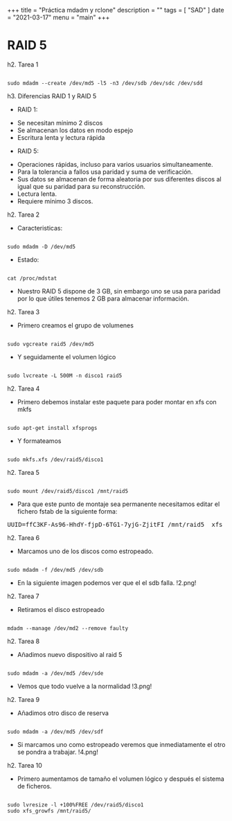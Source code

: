 +++
title = "Práctica mdadm y rclone"
description = ""
tags = [
    "SAD"
]
date = "2021-03-17"
menu = "main"
+++
# RAID 5

h2. Tarea 1

<pre><code class="shell">
sudo mdadm --create /dev/md5 -l5 -n3 /dev/sdb /dev/sdc /dev/sdd
</code></pre>

h3. Diferencias RAID 1 y RAID 5

* RAID 1:
- Se necesitan mínimo 2 discos
- Se almacenan los datos en modo espejo
- Escritura lenta y lectura rápida

* RAID 5:
- Operaciones rápidas, incluso para varios usuarios simultaneamente.
- Para la tolerancia a fallos usa paridad y suma de verificación.
- Sus datos se almacenan de forma aleatoria por sus diferentes discos al igual que su paridad para su reconstrucción.
- Lectura lenta.
- Requiere mínimo 3 discos.

h2. Tarea 2

* Caracteristicas:
<pre><code class="shell">
sudo mdadm -D /dev/md5
</code></pre>

* Estado: 
<pre><code class="shell">
cat /proc/mdstat
</code></pre>

* Nuestro RAID 5 dispone de 3 GB, sin embargo uno se usa para paridad por lo que útiles tenemos 2 GB para almacenar información.

h2. Tarea 3

* Primero creamos el grupo de volumenes
<pre><code class="shell">
sudo vgcreate raid5 /dev/md5
</code></pre>

* Y seguidamente el volumen lógico
<pre><code class="shell">
sudo lvcreate -L 500M -n disco1 raid5
</code></pre>

h2. Tarea 4 

* Primero debemos instalar este paquete para poder montar en xfs con mkfs
<pre><code class="shell">
sudo apt-get install xfsprogs
</code></pre>

* Y formateamos
<pre><code class="shell">
sudo mkfs.xfs /dev/raid5/disco1
</code></pre>

h2. Tarea 5
<pre><code class="shell">
sudo mount /dev/raid5/disco1 /mnt/raid5
</code></pre>

* Para que este punto de montaje sea permanente necesitamos editar el fichero fstab de la siguiente forma:
<pre>
UUID=ffC3KF-As96-HhdY-fjpD-6TG1-7yjG-ZjitFI /mnt/raid5  xfs     defaults        0       1
</pre>

h2. Tarea 6

* Marcamos uno de los discos como estropeado.
<pre><code class="shell">
sudo mdadm -f /dev/md5 /dev/sdb
</code></pre>

* En la siguiente imagen podemos ver que el el sdb falla.
!2.png!

h2. Tarea 7 

* Retiramos el disco estropeado
<pre><code class="shell">
mdadm --manage /dev/md2 --remove faulty
</code></pre>

h2. Tarea 8 

* Añadimos nuevo dispositivo al raid 5
<pre><code class="shell">
sudo mdadm -a /dev/md5 /dev/sde
</code></pre>

* Vemos que todo vuelve a la normalidad
!3.png!

h2. Tarea 9

* Añadimos otro disco de reserva
<pre><code class="shell">
sudo mdadm -a /dev/md5 /dev/sdf
</code></pre>

* Si marcamos uno como estropeado veremos que inmediatamente el otro se pondra a trabajar.
!4.png!

h2. Tarea 10

* Primero aumentamos de tamaño el volumen lógico y después el sistema de ficheros.
<pre><code class="shell">
sudo lvresize -l +100%FREE /dev/raid5/disco1
sudo xfs_growfs /mnt/raid5/
</pre></code>